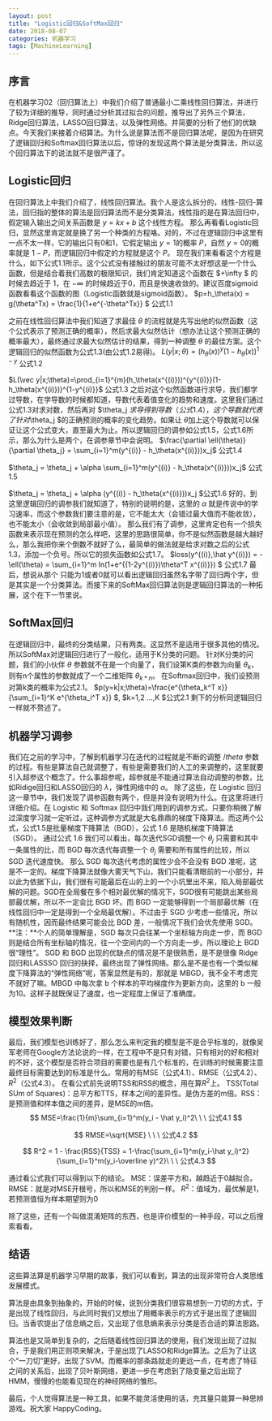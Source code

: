 ```yaml
---
layout: post
title: "Logistic回归&SoftMax回归"
date: 2018-08-07
categories: 机器学习
tags: [MachineLearning]
---
```


## 序言
 在机器学习02（回归算法上）中我们介绍了普通最小二乘线性回归算法，并进行了较为详细的推导，同时通过分析其过拟合的问题，推导出了另外三个算法，Ridge回归算法，LASSO回归算法，以及弹性网络。并简要的分析了他们的优缺点。今天我们来接着介绍算法。为什么说是算法而不是回归算法呢，是因为在研究了逻辑回归和Softmax回归算法以后，惊讶的发现这两个算法是分类算法，所以这个回归算法下的说法就不是很严谨了。

## Logistic回归
在回归算法上中我们介绍了，线性回归算法。我个人是这么拆分的，线性-回归-算法，回归指的整体的算法是回归算法而不是分类算法，线性指的是在算法回归中，假定输入输出之间关系函数是 $y = kx + b$ 这个线性方程。
那么再看看Logistic回归，显然这里肯定就是换了另一个种类的方程咯。对的，不过在逻辑回归中这里有一点不太一样，它的输出只有0和1，它假定输出  $y = 1$的概率 $P$，自然 $y = 0$的概率就是 $1-P$，而逻辑回归中假定的方程就是这个 $P$。
现在我们来看看这个方程是什么，如下公式1.1所示。这个公式没有接触过的朋友可能不太好想这是一个什么函数，但是结合着我们高数的极限知识，我们肯定知道这个函数在 $+\infty $ 的时候去趋近于 1，在 $-\infty$ 的时候趋近于0，而且是快速收敛的。建议百度sigmoid函数看看这个函数的图（Logistic函数就是sigmoid函数）。
$p=h_\theta(x) = g(\theta^Tx) = \frac{1}{1+e^{-\theta^Tx}} $		公式1.1

之前在线性回归算法中我们知道了求最佳 $\theta$ 的流程就是先写出他的似然函数（这个公式表示了预测正确的概率），然后求最大似然估计（想办法让这个预测正确的概率最大），最终通过求最大似然估计的结果，得到一种调整 $\theta$ 的最佳方案。这个逻辑回归的似然函数为公式1.3(由公式1.2易得)。
$L(y|x;\theta)=(h_\theta(x))^y(1-h_\theta(x))^{1-y}$	公式1.2

$L(\vec y|x;\theta)=\prod_{i=1}^{m}(h_\theta(x^{(i)}))^{y^{(i)}}(1-h_\theta(x^{(i)}))^{1-y^{(i)}}$					公式1.3
之后对这个似然函数进行求导，我们都学过导数，在学导数的时候都知道，导数代表着值变化的趋势和速度。这里我们通过公式1.3对求对数，然后再对  $\theta_j $求导得到导数（公式1.4），这个导数就代表了针对$\theta_j $的正确预测的概率的变化趋势。如果让 $\theta$加上这个导数就可以保证让这个公式变大，直至最大为止。所以逻辑回归的调参如公式1.5，公式1.6所示，那么为什么是两个，在调参章节中会说明。
$\frac{\partial \ell(\theta)} {\partial \theta_j} = \sum_{i=1}^m(y^{(i)} - h_\theta(x^{(i)}))x_j$ 公式1.4

$\theta_j = \theta_j + \alpha \sum_{i=1}^m(y^{(i)} - h_\theta(x^{(i)}))x_j$	公式1.5	

$\theta_j = \theta_j + \alpha (y^{(i)} - h_\theta(x^{(i)}))x_j $公式1.6
好的，到这里逻辑回归的调参我们就知道了，特别的说明的是，这里的 $\alpha$ 就是传说中的学习速率，而这个参数我们要注意的是，它不能太大（会错过最大值而不能收敛），也不能太小（会收敛到局部最小值）。
那么我们有了调参，这里肯定也有一个损失函数来表示现在预测的怎么样吧，这里的思路很简单，你不是似然函数是越大越好么，那么我把你来个倒数不就好了么，最简单的做法就是给求对数之后的公式1.3，添加一个负号。所以它的损失函数如公式1.7。
$loss(y^{(i)},\hat y^{(i)}) = -\ell(\theta) = \sum_{i=1}^m ln(1+e^{(1-2y^{(i)})\theta^T x^{(i)}}) $	公式1.7
最后，想说从那个  只能为1或者0就可以看出逻辑回归虽然名字带了回归两个字，但是其实是一个分类算法。而接下来的SoftMax回归算法则是逻辑回归算法的一种拓展，这个在下一节里说。

## SoftMax回归
在逻辑回归中，最终的分类结果，只有两类。这显然不是适用于很多其他的情况。所以SoftMax对逻辑回归进行了一般化，适用于K分类的问题。
针对K分类的问题，我们的小伙伴 $\theta$ 参数就不在是一个向量了，我们设第K类的参数为向量 $\theta_k$， 则有n个属性的参数就成了一个二维矩阵 $\theta_{k*n}$。
在Softmax回归中，我们设预测对第k类的概率为公式2.1。
$p(y=k|x;\theta)=\frac{e^{\theta_k^T x}}{\sum_{i=1}^K e^{\theta_i^T x}} $, $k=1,2 ...,K $公式2.1
剩下的分析同逻辑回归一样就不赘述了。
## 机器学习调参
我们在之前的学习中，了解到机器学习在迭代的过程就是不断的调整 $/theta$ 参数的过程。有些是算法自己就调整了，有些是需要我们的人工的来调整的，这里就要引入超参这个概念了。什么事超参呢，超参就是不能通过算法自动调整的参数，比如Ridige回归和LASSO回归的 $\lambda$，弹性网络中的 $\alpha$。
除了这些，在 Logistic 回归这一章节中，我们发现了调参函数有两个，但是并没有说明为什么。在这里将进行详细介绍。在 Logistic 和 Softmax 回归中我们用到的调参方式，只要你稍微了解过深度学习就一定听过，这种调参方式就是大名鼎鼎的梯度下降算法。而这两个公式，公式1.5是批量梯度下降算法（BGD），公式 1.6 是随机梯度下降算法（SGD）。
通过公式 1.6 我们可以看出，每次迭代SGD调整一个 $\theta_j$ 只需要和其中一条属性的比，而 BGD 每次迭代每调整一个 $\theta_j$ 需要和所有属性的比较，所以 SGD 迭代速度快。
那么 SGD 每次迭代考虑的属性少会不会没有 BGD 准呢，这是不一定的。梯度下降算法就像大雾天气下山，我们只能看清眼前的一小部分，并以此为依据下山，我们很有可能最后在山的上的一个小坑里出不来，陷入局部最优解的问题。SGD在全局餐在多个相对最优解的情况下，SGD很有可能跳出某些局部最优解，所以不一定会比 BGD 坏。而 BGD 一定能够得到一个局部最优解（在线性回归中一定是得到一个全局最优解）。不过由于 SGD 少考虑一些情况，所以有随机性，因而最终结果可能会比 BGD 差，一般情况下我们会优先使用 SGD。
**注：**个人的简单理解是，SGD 每次只会往某一个坐标轴方向走一步，而 BGD则是结合所有坐标轴的情况，往一个空间内的一个方向走一步。所以理论上 BGD 很“理性”。
SGD 和 BGD 出现的优缺点的情况是不是很熟悉，是不是很像 Ridge 回归和LASSSO 回归的抉择，最终出现了弹性网络。那么是不是也有一个类似梯度下降算法的“弹性网络”呢，答案显然是有的，那就是 MBGD，我不全不考虑完不就好了嘛。MBGD 中每次拿 b 个样本的平均梯度作为更新方向，这里的 b 一般为10。这样子就既保证了速度，也一定程度上保证了准确度。

## 模型效果判断
最后，我们模型也训练好了，那么怎么来判定我的模型是不是合乎标准的，就像吴军老师在Google方法论说的一样，在工程中不是只有对错，只有相对的好和相对的不好，这个模型是否符合项目的需要也是有几个标准的，在训练的时候需要注意最终目标需要达到的标准是什么。常用的有MSE（公式4.1）、RMSE（公式4.2）、$R^2$（公式4.3）。
在看公式前先说明TSS和RSS的概念，用在算$R^2$上。
TSS(Total SUm of Squares)：总平方和TTS，样本之间的差异性。是伪方差的m倍。RSS：是预测值和样本值之间的差异，是MSE的m倍。
$$
MSE=\frac{1}{m}\sum_{i=1}^m(y_i - \hat y_i)^2\ \ \ 公式4.1
$$

$$
RMSE=\sqrt{MSE} \ \ \ 公式4.2
$$

$$
R^2 = 1 - \frac{RSS}{TSS} = 1-\frac{\sum_{i=1}^m(y_i-\hat y_i)^2}{\sum_{i=1}^m(y_i-\overline y)^2}\ \ \ 公式4.3
$$				

通过看公式我们可以得到以下的结论。
MSE：误差平方和，越趋近于0越拟合。
RMSE：就是对MSE开根号，所以和MSE的判别一样。
$R^2$：值域为，最优解是1，若预测值恒为样本期望则为0

除了这些，还有一个叫做混淆矩阵的东西，也是评价模型的一种手段，可以之后搜索看看。

## 结语
这些算法算是机器学习早期的故事，我们可以看到，算法的出现非常符合人类思维发展模式。

算法是由具象到抽象的，开始的时候，说到分类我们很容易想到一刀切的方式，于是出现了线性回归，与此同时我们又想出了用概率表示的方式于是出现了逻辑回归。当香农提出了信息熵之后，又出现了信息熵来表示分类是否合适的算法思路。

算法也是又简单到复杂的，之后随着线性回归算法的使用，我们发现出现了过拟合，于是我们用正则项来解决，于是出现了LASSO和Ridge算法。之后为了让这个“一刀切”更好，出现了SVM。而概率的那条路就走的更远一点，在考虑了特征之间的关系后，出现了贝叶斯网络，更进一步在考虑到了隐变量之后出现了HMM，慢慢的也能看见现在的神经网络的雏形。

最后，个人觉得算法是一种工具，如果不能灵活使用的话，充其量只能算一种思辨游戏。祝大家 HappyCoding。
<script type="text/x-mathjax-config">MathJax.Hub.Config({tex2jax: {inlineMath:[['$','$']]}});</script>

<script type="text/javascript" src="https://cdnjs.cloudflare.com/ajax/libs/mathjax/2.7.1/MathJax.js?config=TeX-AMS-MML_HTMLorMML"></script>
